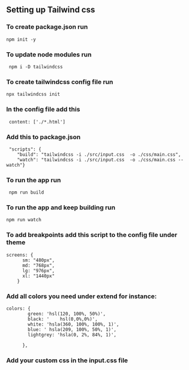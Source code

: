 ## Setting up Tailwind css
### To create package.json run 
``` 
npm init -y 
```

### To update node modules run
```
 npm i -D tailwindcss
```
### To create tailwindcss config file run
```
npx tailwindcss init
```

### In the config file add this
```
 content: ['./*.html']
```

### Add this to package.json
```
 "scripts": {
    "build": "tailwindcss -i ./src/input.css  -o ./css/main.css",
    "watch": "tailwindcss -i ./src/input.css  -o ./css/main.css --watch"}
```
### To run the app run 
```
 npm run build
```
### To run the app and keep building run
```
npm run watch
```
### To add breakpoints add this script to the config file under theme
```
screens: {
      sm: "480px",
      md: "768px",
      lg: "976px",
      xl: "1440px"
    }
```
### Add all colors you need under extend for instance:
```
colors: {
        green: 'hsl(120, 100%, 50%)',
        black: '	hsl(0,0%,0%)',
        white: 'hsla(360, 100%, 100%, 1)',
        blue: ' hsla(209, 100%, 50%, 1)',
        lightgrey: 'hsla(0, 2%, 84%, 1)',

      },
```
### Add your custom css in the input.css file